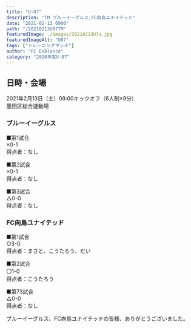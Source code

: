 ```yaml
---
title: "U-07"
description: "TM ブルーイーグルス,FC向島ユナイテッド"
date: "2021-02-13 0900"
path: "/20210213U07TM"
featuredImage: ./images/20210213U7a.jpg
featuredImageAlt: "U07"
tags: ["トレーニングマッチ"]
author: "FC Esblanco"
category: "2020年度U-07"
---
```


## 日時・会場

2021年2月13日（土）09:00キックオフ（6人制×9分）<br>
墨田区総合運動場

### ブルーイーグルス

■第1試合<br>
×0-1<br>
得点者：なし

■第2試合<br>
×0-1<br>
得点者：なし

■第3試合<br>
△0-0<br>
得点者：なし

### FC向島ユナイテッド

■第1試合<br>
○3-0<br>
得点者：まさと、こうたろう、だい

■第2試合<br>
〇1-0<br>
得点者：こうたろう

■第73試合<br>
△0-0<br>
得点者：なし

ブルーイーグルス、FC向島ユナイテッドの皆様、ありがとうございました。
